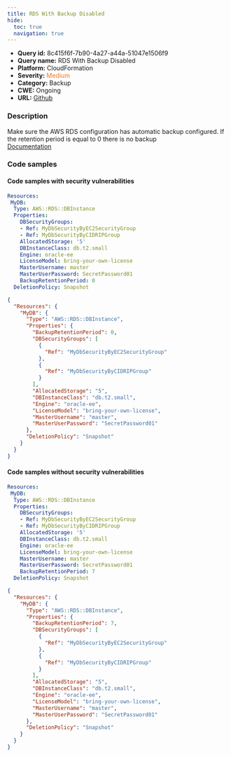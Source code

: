 ```yaml
---
title: RDS With Backup Disabled
hide:
  toc: true
  navigation: true
---
```


<style>
  .highlight .hll {
    background-color: #ff171742;
  }
  .md-content {
    max-width: 1100px;
    margin: 0 auto;
  }
</style>

-   **Query id:** 8c415f6f-7b90-4a27-a44a-51047e1506f9
-   **Query name:** RDS With Backup Disabled
-   **Platform:** CloudFormation
-   **Severity:** <span style="color:#ff7213">Medium</span>
-   **Category:** Backup
-   **CWE:** Ongoing
-   **URL:** [Github](https://github.com/Checkmarx/kics/tree/master/assets/queries/cloudFormation/aws/rds_with_backup_disabled)

### Description
Make sure the AWS RDS configuration has automatic backup configured. If the retention period is equal to 0 there is no backup<br>
[Documentation](https://docs.aws.amazon.com/AWSCloudFormation/latest/UserGuide/aws-properties-rds-database-instance.html)

### Code samples
#### Code samples with security vulnerabilities
```yaml title="Positive test num. 1 - yaml file" hl_lines="14"
Resources:
 MyDB:
  Type: AWS::RDS::DBInstance
  Properties:
    DBSecurityGroups:
    - Ref: MyDbSecurityByEC2SecurityGroup
    - Ref: MyDbSecurityByCIDRIPGroup
    AllocatedStorage: '5'
    DBInstanceClass: db.t2.small
    Engine: oracle-ee
    LicenseModel: bring-your-own-license
    MasterUsername: master
    MasterUserPassword: SecretPassword01
    BackupRetentionPeriod: 0
  DeletionPolicy: Snapshot
```
```json title="Positive test num. 2 - json file" hl_lines="6"
{
  "Resources": {
    "MyDB": {
      "Type": "AWS::RDS::DBInstance",
      "Properties": {
        "BackupRetentionPeriod": 0,
        "DBSecurityGroups": [
          {
            "Ref": "MyDbSecurityByEC2SecurityGroup"
          },
          {
            "Ref": "MyDbSecurityByCIDRIPGroup"
          }
        ],
        "AllocatedStorage": "5",
        "DBInstanceClass": "db.t2.small",
        "Engine": "oracle-ee",
        "LicenseModel": "bring-your-own-license",
        "MasterUsername": "master",
        "MasterUserPassword": "SecretPassword01"
      },
      "DeletionPolicy": "Snapshot"
    }
  }
}

```


#### Code samples without security vulnerabilities
```yaml title="Negative test num. 1 - yaml file"
Resources:
 MyDB:
  Type: AWS::RDS::DBInstance
  Properties:
    DBSecurityGroups:
    - Ref: MyDbSecurityByEC2SecurityGroup
    - Ref: MyDbSecurityByCIDRIPGroup
    AllocatedStorage: '5'
    DBInstanceClass: db.t2.small
    Engine: oracle-ee
    LicenseModel: bring-your-own-license
    MasterUsername: master
    MasterUserPassword: SecretPassword01
    BackupRetentionPeriod: 7
  DeletionPolicy: Snapshot
```
```json title="Negative test num. 2 - json file"
{
  "Resources": {
    "MyDB": {
      "Type": "AWS::RDS::DBInstance",
      "Properties": {
        "BackupRetentionPeriod": 7,
        "DBSecurityGroups": [
          {
            "Ref": "MyDbSecurityByEC2SecurityGroup"
          },
          {
            "Ref": "MyDbSecurityByCIDRIPGroup"
          }
        ],
        "AllocatedStorage": "5",
        "DBInstanceClass": "db.t2.small",
        "Engine": "oracle-ee",
        "LicenseModel": "bring-your-own-license",
        "MasterUsername": "master",
        "MasterUserPassword": "SecretPassword01"
      },
      "DeletionPolicy": "Snapshot"
    }
  }
}

```

